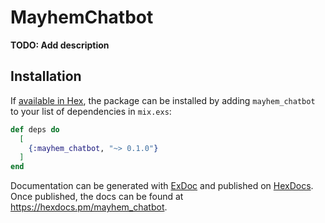 # MayhemChatbot

**TODO: Add description**

## Installation

If [available in Hex](https://hex.pm/docs/publish), the package can be installed
by adding `mayhem_chatbot` to your list of dependencies in `mix.exs`:

```elixir
def deps do
  [
    {:mayhem_chatbot, "~> 0.1.0"}
  ]
end
```

Documentation can be generated with [ExDoc](https://github.com/elixir-lang/ex_doc)
and published on [HexDocs](https://hexdocs.pm). Once published, the docs can
be found at <https://hexdocs.pm/mayhem_chatbot>.


